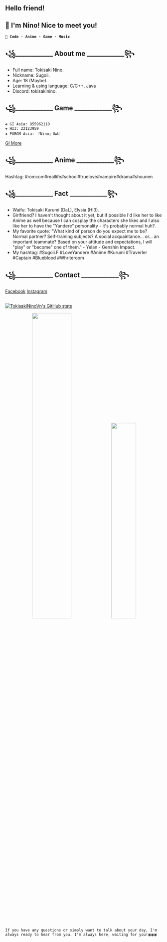 ## Hello friend!
## 👋 I'm Nino! Nice to meet you!
**`💖 Code - Anime - Game - Music`** 

## ꧁____________ About me ____________꧂
- Full name: Tokisaki Nino.
- Nickname: Sugoii.
- Age: 18 (Maybe).
- Learning & using language: C/C++, Java
- Discord: tokisakinino.
## ꧁____________ Game ____________꧂
    ❖ GI Asia: 855962110
    ❖ HI3: 22123959
    ❖ PUBGM Asia: 『Nino』UwU       
<a href="https://enka.network/u/855962110/">GI More</a>

## ꧁____________ Anime ____________꧂
Hashtag: #romcom#reallife#school#truelove#vampire#drama#shounen

## ꧁____________ Fact ____________꧂
- Waifu: Tokisaki Kurumi (DaL), Elysia (HI3).
-  Girlfriend? I haven't thought about it yet, but if possible I'd like her to like Anime as well because I can cosplay the characters she likes and I also like her to have the "Yandere" personality - it's probably normal huh?.
- My favorite quote: "What kind of person do you expect me to be? Normal partner? Self-training subjects? A social acquaintance... or... an important teammate? Based on your attitude and expectations, I will "play" or "become" one of them." - Yelan - Genshin Impact.
- My hashtag: #Sugoii.F #LoveYandere #Anime #Kurumi #Traverler #Captain #Blueblood #Whriteroom

## ꧁____________ Contact ____________꧂
<a href="https://www.facebook.com/nino.real.memory">Facebook</a>
<a href="https://www.instagram.com/nino.real.memories/">Instagram</a>

##
[![TokisakiNinoVn's GitHub stats](https://github-readme-stats.vercel.app/api?username=TokisakiNinoVn&count_private=true&show_icons=true&bg_color=111111&hide_border=true&title_color=ffffff&include_all_commits=true&custom_title=TokisakiNino%27s%20GitHub%20Stats&text_color=ffffff)](https://github.com/TokisakiNinoVn)

<p align="center">
<img width="50%" src="https://github-readme-stats.vercel.app/api?username=TokisakiNinoVn&show_icons=true&count_private=true&theme=react&hide_border=true&bg_color=0D1117"/>

<img width="40%" src="https://github-readme-stats.vercel.app/api/top-langs/?username=TokisakiNinoVn&show_icons=true&count_private=true&theme=react&hide_border=true&bg_color=0D1117&layout=compact"/>
</p>


`If you have any questions or simply want to talk about your day, I'm always ready to hear from you. I'm always here, waiting for you!🍀🍀🍀`
#


